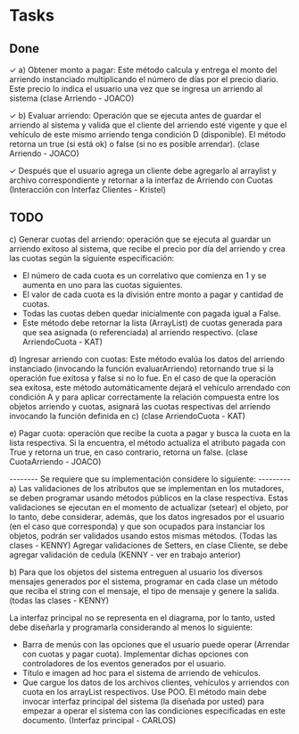 # Tasks

## Done

✓ a) Obtener monto a pagar: Este método calcula y entrega el monto del arriendo instanciado multiplicando el número de
días por el precio diario. Este precio lo indica el usuario una vez que se ingresa un arriendo al sistema
(clase Arriendo - JOACO)

✓ b) Evaluar arriendo: Operación que se ejecuta antes de guardar el arriendo al sistema y valida que el cliente del arriendo
esté vigente y que el vehículo de este mismo arriendo tenga condición D (disponible). El método retorna un true (si
está ok) o false (si no es posible arrendar). (clase Arriendo - JOACO)

✓ Después que el usuario agrega un cliente debe agregarlo al arraylist y archivo correspondiente y retornar a la interfaz de
Arriendo con Cuotas (Interacción con Interfaz Clientes - Kristel)

## TODO

c) Generar cuotas del arriendo: operación que se ejecuta al guardar un arriendo exitoso al sistema, que recibe el precio
por día del arriendo y crea las cuotas según la siguiente especificación:

- El número de cada cuota es un correlativo que comienza en 1 y se aumenta en uno para las cuotas siguientes.
- El valor de cada cuota es la división entre monto a pagar y cantidad de cuotas.
- Todas las cuotas deben quedar inicialmente con pagada igual a False.
- Este método debe retornar la lista (ArrayList) de cuotas generada para que sea asignada (o referenciada) al
  arriendo respectivo.
  (clase ArriendoCuota - KAT)

d) Ingresar arriendo con cuotas: Este método evalúa los datos del arriendo instanciado (invocando la función
evaluarArriendo) retornando true si la operación fue exitosa y false si no lo fue. En el caso de que la operación sea
exitosa, este método automáticamente dejará el vehículo arrendado con condición A y para aplicar correctamente la
relación compuesta entre los objetos arriendo y cuotas, asignará las cuotas respectivas del arriendo invocando la función definida en c)
(clase ArriendoCuota - KAT)

e) Pagar cuota: operación que recibe la cuota a pagar y busca la cuota en la lista respectiva. Si la encuentra, el método
actualiza el atributo pagada con True y retorna un true, en caso contrario, retorna un false. (clase CuotaArriendo - JOACO)

-------- Se requiere que su implementación considere lo siguiente:  ---------
a) Las validaciones de los atributos que se implementan en los mutadores, se deben programar usando métodos públicos
en la clase respectiva. Estas validaciones se ejecutan en el momento de actualizar (setear) el objeto, por lo tanto,
debe considerar, además, que los datos ingresados por el usuario (en el caso que corresponda) y que son ocupados
para instanciar los objetos, podrán ser validados usando estos mismas métodos. (Todas las clases - KENNY)
Agregar validaciones de Setters, en clase Cliente, se debe agregar validación de cedula (KENNY - ver en trabajo anterior)

b) Para que los objetos del sistema entreguen al usuario los diversos mensajes generados por el sistema, programar en
cada clase un método que reciba el string con el mensaje, el tipo de mensaje y genere la salida. (todas las clases - KENNY)

La interfaz principal no se representa en el diagrama, por lo tanto, usted debe diseñarla y programarla considerando al
menos lo siguiente:

- Barra de menús con las opciones que el usuario puede operar (Arrendar con cuotas y pagar cuota). Implementar dichas
  opciones con controladores de los eventos generados por el usuario.
- Título e imagen ad hoc para el sistema de arriendo de vehículos.
- Que cargue los datos de los archivos clientes, vehículos y arriendos con cuota en los arrayList respectivos. Use POO.
El método main debe invocar interfaz principal del sistema (la diseñada por usted) para empezar a operar el sistema con las
condiciones especificadas en este documento. (Interfaz principal - CARLOS)
